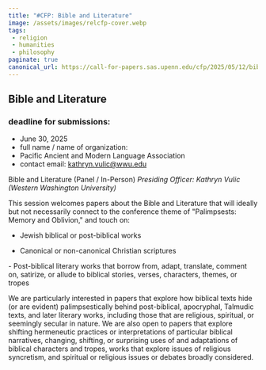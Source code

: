 ```yaml
---
title: "#CFP: Bible and Literature"
image: /assets/images/relcfp-cover.webp
tags:
 - religion
 - humanities
 - philosophy
paginate: true 
canonical_url: https://call-for-papers.sas.upenn.edu/cfp/2025/05/12/bible-and-literature
---
```

Bible and Literature
--------------------

### deadline for submissions: 
- June 30, 2025
- full name / name of organization: 
- Pacific Ancient and Modern Language Association
- contact email: <kathryn.vulic@wwu.edu>

Bible and Literature (Panel / In-Person) *Presiding Officer: Kathryn Vulic (Western Washington University)*

This session welcomes papers about the Bible and Literature that will ideally but not necessarily connect to the conference theme of "Palimpsests: Memory and Oblivion," and touch on:

- Jewish biblical or post-biblical works

- Canonical or non-canonical Christian scriptures

- Post-biblical literary works that borrow from, adapt, translate, comment on, satirize, or allude to biblical stories, verses, characters, themes, or tropes

We are particularly interested in papers that explore how biblical texts hide (or are evident) palimpsestically behind post-biblical, apocryphal, Talmudic texts, and later literary works, including those that are religious, spiritual, or seemingly secular in nature. We are also open to papers that explore shifting hermeneutic practices or interpretations of particular biblical narratives, changing, shifting, or surprising uses of and adaptations of biblical characters and tropes, works that explore issues of religious syncretism, and spiritual or religious issues or debates broadly considered.